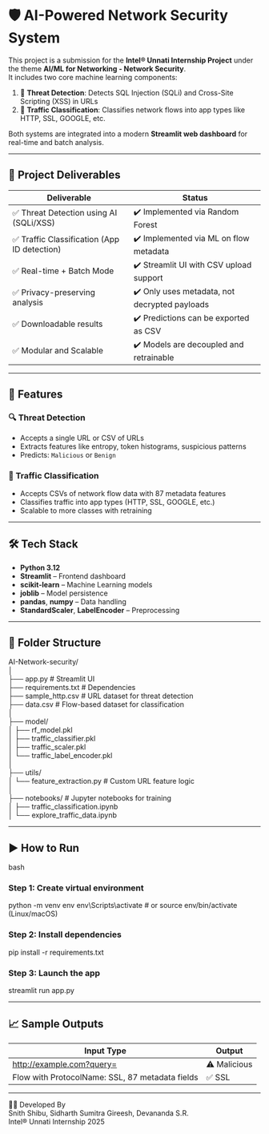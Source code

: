 # 🛡️ AI-Powered Network Security System

This project is a submission for the **Intel® Unnati Internship Project** under the theme **AI/ML for Networking - Network Security**.  
It includes two core machine learning components:

1. 🚨 **Threat Detection**: Detects SQL Injection (SQLi) and Cross-Site Scripting (XSS) in URLs
2. 🚦 **Traffic Classification**: Classifies network flows into app types like HTTP, SSL, GOOGLE, etc.

Both systems are integrated into a modern **Streamlit web dashboard** for real-time and batch analysis.

---

## 🎯 Project Deliverables

| Deliverable | Status |
|------------|--------|
| ✅ Threat Detection using AI (SQLi/XSS) | ✔️ Implemented via Random Forest |
| ✅ Traffic Classification (App ID detection) | ✔️ Implemented via ML on flow metadata |
| ✅ Real-time + Batch Mode | ✔️ Streamlit UI with CSV upload support |
| ✅ Privacy-preserving analysis | ✔️ Only uses metadata, not decrypted payloads |
| ✅ Downloadable results | ✔️ Predictions can be exported as CSV |
| ✅ Modular and Scalable | ✔️ Models are decoupled and retrainable |

---

## 🧩 Features

### 🔍 Threat Detection
- Accepts a single URL or CSV of URLs
- Extracts features like entropy, token histograms, suspicious patterns
- Predicts: `Malicious` or `Benign`

### 🚦 Traffic Classification
- Accepts CSVs of network flow data with 87 metadata features
- Classifies traffic into app types (HTTP, SSL, GOOGLE, etc.)
- Scalable to more classes with retraining

---

## 🛠️ Tech Stack

- **Python 3.12**
- **Streamlit** – Frontend dashboard
- **scikit-learn** – Machine Learning models
- **joblib** – Model persistence
- **pandas**, **numpy** – Data handling
- **StandardScaler**, **LabelEncoder** – Preprocessing

---

## 📁 Folder Structure

AI-Network-security/ <br>
│ <br>
├── app.py # Streamlit UI <br>
├── requirements.txt # Dependencies <br>
├── sample_http.csv # URL dataset for threat detection <br>
├── data.csv # Flow-based dataset for classification <br>
│<br>
├── model/<br>
│ ├── rf_model.pkl<br>
│ ├── traffic_classifier.pkl<br>
│ ├── traffic_scaler.pkl<br>
│ └── traffic_label_encoder.pkl<br>
│<br>
├── utils/<br>
│ └── feature_extraction.py # Custom URL feature logic<br>
│<br>
├── notebooks/ # Jupyter notebooks for training<br>
│ ├── traffic_classification.ipynb<br>
│ └── explore_traffic_data.ipynb<br>

---

## ▶️ How to Run

bash
### Step 1: Create virtual environment
python -m venv env
env\Scripts\activate      # or source env/bin/activate (Linux/macOS)

### Step 2: Install dependencies
pip install -r requirements.txt

### Step 3: Launch the app
streamlit run app.py

---

## 📈 Sample Outputs

| Input Type | Output
|------------|--------|
http://example.com?query=<script>alert(1)</script> |	⚠️ Malicious
Flow with ProtocolName: SSL, 87 metadata fields |	✅ SSL

---

👨‍💻 Developed By <br>
Snith Shibu, Sidharth Sumitra Gireesh, Devananda S.R. <br>
Intel® Unnati Internship 2025 <br>
